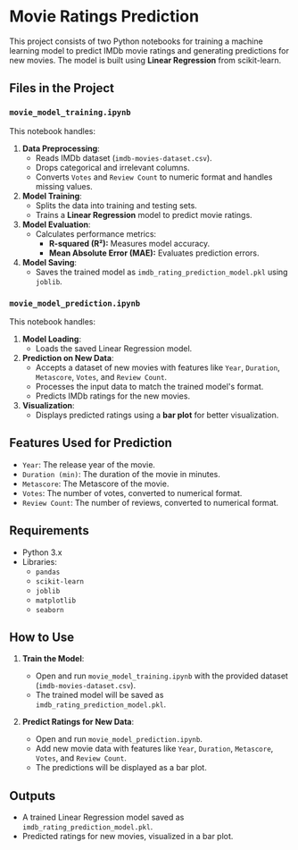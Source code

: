 # Movie Ratings Prediction

This project consists of two Python notebooks for training a machine learning model to predict IMDb movie ratings and generating predictions for new movies. The model is built using **Linear Regression** from scikit-learn.

## Files in the Project

### `movie_model_training.ipynb`
This notebook handles:
1. **Data Preprocessing**:
   - Reads IMDb dataset (`imdb-movies-dataset.csv`).
   - Drops categorical and irrelevant columns.
   - Converts `Votes` and `Review Count` to numeric format and handles missing values.
2. **Model Training**:
   - Splits the data into training and testing sets.
   - Trains a **Linear Regression** model to predict movie ratings.
3. **Model Evaluation**:
   - Calculates performance metrics:
     - **R-squared (R²):** Measures model accuracy.
     - **Mean Absolute Error (MAE):** Evaluates prediction errors.
4. **Model Saving**:
   - Saves the trained model as `imdb_rating_prediction_model.pkl` using `joblib`.

### `movie_model_prediction.ipynb`
This notebook handles:
1. **Model Loading**:
   - Loads the saved Linear Regression model.
2. **Prediction on New Data**:
   - Accepts a dataset of new movies with features like `Year`, `Duration`, `Metascore`, `Votes`, and `Review Count`.
   - Processes the input data to match the trained model's format.
   - Predicts IMDb ratings for the new movies.
3. **Visualization**:
   - Displays predicted ratings using a **bar plot** for better visualization.

## Features Used for Prediction
- `Year`: The release year of the movie.
- `Duration (min)`: The duration of the movie in minutes.
- `Metascore`: The Metascore of the movie.
- `Votes`: The number of votes, converted to numerical format.
- `Review Count`: The number of reviews, converted to numerical format.

## Requirements
- Python 3.x
- Libraries:
  - `pandas`
  - `scikit-learn`
  - `joblib`
  - `matplotlib`
  - `seaborn`

## How to Use
1. **Train the Model**:
   - Open and run `movie_model_training.ipynb` with the provided dataset (`imdb-movies-dataset.csv`).
   - The trained model will be saved as `imdb_rating_prediction_model.pkl`.

2. **Predict Ratings for New Data**:
   - Open and run `movie_model_prediction.ipynb`.
   - Add new movie data with features like `Year`, `Duration`, `Metascore`, `Votes`, and `Review Count`.
   - The predictions will be displayed as a bar plot.

## Outputs
- A trained Linear Regression model saved as `imdb_rating_prediction_model.pkl`.
- Predicted ratings for new movies, visualized in a bar plot.


